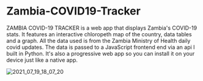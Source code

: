 # Zambia-COVID19-Tracker
ZAMBIA COVID-19 TRACKER is a web app that displays Zambia's COVID-19 stats. It features an interactive chloropeth map of the country, data tables and a graph. All the data used is from the Zambia Ministry of Health daily covid updates. The data is passed to a JavaScript frontend end via an api I built in Python. It's also a progressive web app so you can install it on your device just like a native app. 

![2021_07_19_18_07_20](https://user-images.githubusercontent.com/50357897/136063892-88de5766-75a6-4921-b230-556403eca836.gif)
